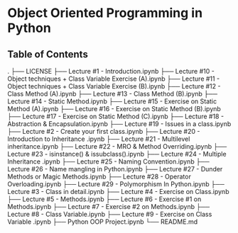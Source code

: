 # Object Oriented Programming in Python
## Table of Contents
.
├── LICENSE
├── Lecture #1 - Introduction.ipynb
├── Lecture #10 - Object techniques + Class Variable Exercise (A).ipynb
├── Lecture #11 - Object techniques + Class Variable Exercise (B).ipynb
├── Lecture #12 - Class Method (A).ipynb
├── Lecture #13 - Class Method (B).ipynb
├── Lecture #14 - Static Method.ipynb
├── Lecture #15 - Exercise on Static Method (A).ipynb
├── Lecture #16 - Exercise on Static Method (B).ipynb
├── Lecture #17 - Exercise on Static Method (C).ipynb
├── Lecture #18 - Abstraction & Encapsulation.ipynb
├── Lecture #19 - Issues in a class.ipynb
├── Lecture #2 - Create your first class.ipynb
├── Lecture #20 - Introduction to Inheritance .ipynb
├── Lecture #21 - Multilevel inheritance.ipynb
├── Lecture #22 - MRO & Method Overriding.ipynb
├── Lecture #23 - isinstance() & issubclass().ipynb
├── Lecture #24 - Multiple Inheritance .ipynb
├── Lecture #25 - Naming Convention.ipynb
├── Lecture #26 - Name mangling in Python.ipynb
├── Lecture #27 - Dunder Methods or Magic Methods.ipynb
├── Lecture #28 - Operator Overloading.ipynb
├── Lecture #29 - Polymorphism In Python.ipynb
├── Lecture #3 - Class in detail.ipynb
├── Lecture #4 - Exercise on Class.ipynb
├── Lecture #5 - Methods.ipynb
├── Lecture #6 - Exercise #1 on Methods.ipynb
├── Lecture #7 -  Exercise #2 on Methods.ipynb
├── Lecture #8 - Class Variable.ipynb
├── Lecture #9 -  Exercise on Class Variable .ipynb
├── Python OOP Project.ipynb
└── README.md
